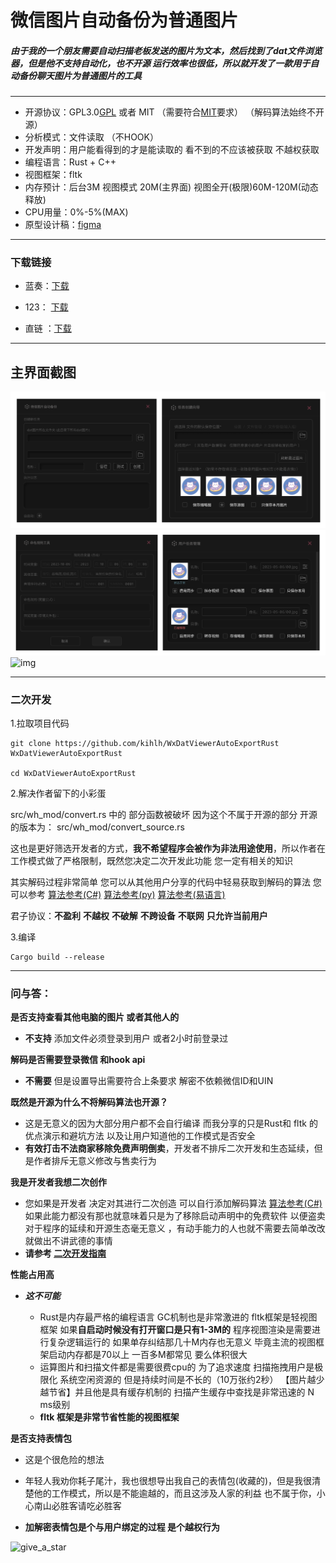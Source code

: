 # 微信图片自动备份为普通图片

##### 由于我的一个朋友需要自动扫描老板发送的图片为文本，然后找到了dat文件浏览器，但是他不支持自动化，也不开源 运行效率也很低，所以就开发了一款用于自动备份聊天图片为普通图片的工具

------------------------------------------------------------------------------------

* 开源协议：GPL3.0[GPL](LICENSE-GPL) 或者  MIT （需要符合[MIT](LICENSE-MIT)要求）   （解码算法始终不开源） 
* 分析模式：文件读取 （不HOOK）
* 开发声明：用户能看得到的才是能读取的 看不到的不应该被获取 不越权获取
* 编程语言：Rust + C++
* 视图框架：fltk
* 内存预计：后台3M  视图模式 20M(主界面)   视图全开(极限)60M-120M(动态释放)  
* CPU用量：0%-5%(MAX)
* 原型设计稿：[figma](https://www.figma.com/file/P8N6kkSalILa1jWpLUE2gi/WxAutoExIm?type=design&node-id=0%3A1&mode=design&t=RlcMyPrXu9xlDL5p-1)



----------------------------

### 下载链接

* 蓝奏：[下载](https://kiic.lanzouw.com/iVywr19jnfkd)

* 123： [下载](https://www.123pan.com/s/UCaqVv-9AoMA.html)

* 直链 ：[下载](https://vip.123pan.cn/1816369032/assets/WxDatViewerAutoExportRust.zip)

  
------------------------------

主界面截图
------------------------------
![img](assets/all_main.png)
![img](assets/all_manage_main.png)
![img](assets/all_sub_main.png)



----------------------------------------------------------
### 二次开发



1.拉取项目代码

```shell
git clone https://github.com/kihlh/WxDatViewerAutoExportRust WxDatViewerAutoExportRust

cd WxDatViewerAutoExportRust
```



2.解决作者留下的小彩蛋

src/wh_mod/convert.rs 中的 部分函数被破坏 因为这个不属于开源的部分 开源的版本为： src/wh_mod/convert_source.rs

这也是更好筛选开发者的方式，**我不希望程序会被作为非法用途使用**，所以作者在工作模式做了严格限制，既然您决定二次开发此功能 您一定有相关的知识

其实解码过程非常简单 您可以从其他用户分享的代码中轻易获取到解码的算法 您可以参考  [算法参考(C#)](https://www.52pojie.cn/forum.php?mod=viewthread&tid=1507922&highlight=dat)      [算法参考(py)](https://www.52pojie.cn/forum.php?mod=viewthread&tid=1814264&highlight=dat)   [算法参考(易语言)](https://www.52pojie.cn/forum.php?mod=viewthread&tid=1457843&highlight=dat) 

君子协议：**不盈利**   **不越权**   **不破解**  **不跨设备**   **不联网**  **只允许当前用户**



3.编译

```shell
Cargo build --release
```



----------------------------
### 问与答：

**是否支持查看其他电脑的图片 或者其他人的**

- **不支持** 添加文件必须登录到用户 或者2小时前登录过



**解码是否需要登录微信 和hook api**

- **不需要** 但是设置导出需要符合上条要求 解密不依赖微信ID和UIN



**既然是开源为什么不将解码算法也开源？**

- 这是无意义的因为大部分用户都不会自行编译 而我分享的只是Rust和 fltk 的优点演示和避坑方法 以及让用户知道他的工作模式是否安全
- **有效打击不法商家移除免费声明倒卖**，开发者不排斥二次开发和生态延续，但是作者排斥无意义修改与售卖行为



**我是开发者我想二次创作**

- 您如果是开发者 决定对其进行二次创造 可以自行添加解码算法 [算法参考(C#)](https://www.52pojie.cn/forum.php?mod=viewthread&tid=1507922&highlight=dat) 如果此能力都没有那也就意味着只是为了移除启动声明中的免费软件 以便盗卖 对于程序的延续和开源生态毫无意义 ，有动手能力的人也就不需要去简单改改就做出不讲武德的事情
- **请参考 [二次开发指南](#二次开发)**



**性能占用高**

- ***这不可能***

  - Rust是内存最严格的编程语言 GC机制也是非常激进的 fltk框架是轻视图框架 如果**自启动时候没有打开窗口是只有1-3M的** 程序视图渲染是需要进行复杂逻辑运行的 如果单存纠结那几十M内存也无意义 毕竟主流的视图框架启动内存都是70以上 一百多M都常见 要么体积很大
  - 运算图片和扫描文件都是需要很费cpu的 为了追求速度 扫描拖拽用户是极限化 系统空闲资源的 但是持续时间是不长的（10万张约2秒） 【图片越少越节省】并且他是具有缓存机制的 扫描产生缓存中查找是非常迅速的 N ms级别
  - **fltk 框架是非常节省性能的视图框架**
  
  

**是否支持表情包**

- 这是个很危险的想法

- 年轻人我劝你耗子尾汁，我也很想导出我自己的表情包(收藏的)，但是我很清楚他的工作模式，所以是不能逾越的，而且这涉及人家的利益 也不属于你，小心南山必胜客请吃必胜客
- **加解密表情包是个与用户绑定的过程 是个越权行为**



![give_a_star](https://cos.kiic.top//202310060232273.png?imageMogr2/quality/90/format/webp)
